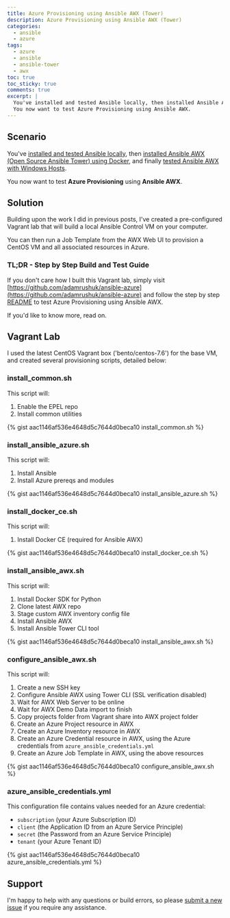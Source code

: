 ```yaml
---
title: Azure Provisioning using Ansible AWX (Tower)
description: Azure Provisioning using Ansible AWX (Tower)
categories:
  - ansible
  - azure
tags:
  - azure
  - ansible
  - ansible-tower
  - awx
toc: true
toc_sticky: true
comments: true
excerpt: |
  You've installed and tested Ansible locally, then installed Ansible AWX (Open Source Ansible Tower) using Docker, and finally tested Ansible AWX with Windows Hosts.
  You now want to test Azure Provisioning using Ansible AWX.
---
```


## Scenario

You've [installed and tested Ansible locally](https://adamrushuk.github.io/ansible-dsc-windows/), then
[installed Ansible AWX (Open Source Ansible Tower) using Docker](https://adamrushuk.github.io/installing-ansible-awx-docker/),
and finally [tested Ansible AWX with Windows Hosts](https://adamrushuk.github.io/testing-ansible-awx-windows-hosts/).

You now want to test **Azure Provisioning** using **Ansible AWX**.

## Solution

Building upon the work I did in previous posts, I've created a pre-configured Vagrant lab that will build a local
Ansible Control VM on your computer.

You can then run a Job Template from the AWX Web UI to provision a CentOS VM and all associated resources in Azure.

### TL;DR - Step by Step Build and Test Guide

If you don't care how I built this Vagrant lab, simply visit [https://github.com/adamrushuk/ansible-azure](https://github.com/adamrushuk/ansible-azure)
and follow the step by step [README](https://github.com/adamrushuk/ansible-azure/blob/master/README.md) to test
Azure Provisioning using Ansible AWX.

If you'd like to know more, read on.

## Vagrant Lab

I used the latest CentOS Vagrant box ('bento/centos-7.6') for the base VM, and created several provisioning scripts, detailed below:

### install_common.sh

This script will:

1. Enable the EPEL repo
1. Install common utilities

{% gist aac1146af536e4648d5c7644d0beca10 install_common.sh %}

### install_ansible_azure.sh

This script will:

1. Install Ansible
1. Install Azure prereqs and modules

{% gist aac1146af536e4648d5c7644d0beca10 install_ansible_azure.sh %}

### install_docker_ce.sh

This script will:

1. Install Docker CE (required for Ansible AWX)

{% gist aac1146af536e4648d5c7644d0beca10 install_docker_ce.sh %}

### install_ansible_awx.sh

This script will:

1. Install Docker SDK for Python
1. Clone latest AWX repo
1. Stage custom AWX inventory config file
1. Install Ansible AWX
1. Install Ansible Tower CLI tool

{% gist aac1146af536e4648d5c7644d0beca10 install_ansible_awx.sh %}

### configure_ansible_awx.sh

This script will:

1. Create a new SSH key
1. Configure Ansible AWX using Tower CLI (SSL verification disabled)
1. Wait for AWX Web Server to be online
1. Wait for AWX Demo Data import to finish
1. Copy projects folder from Vagrant share into AWX project folder
1. Create an Azure Project resource in AWX
1. Create an Azure Inventory resource in AWX
1. Create an Azure Credential resource in AWX, using the Azure credentials from `azure_ansible_credentials.yml`
1. Create an Azure Job Template in AWX, using the above resources

{% gist aac1146af536e4648d5c7644d0beca10 configure_ansible_awx.sh %}

### azure_ansible_credentials.yml

This configuration file contains values needed for an Azure credential:

- `subscription` (your Azure Subscription ID)
- `client` (the Application ID from an Azure Service Principle)
- `secret` (the Password from an Azure Service Principle)
- `tenant` (your Azure Tenant ID)

{% gist aac1146af536e4648d5c7644d0beca10 azure_ansible_credentials.yml %}

## Support

I'm happy to help with any questions or build errors, so please
[submit a new issue](https://github.com/adamrushuk/ansible-azure/issues/new) if you require any assistance.
